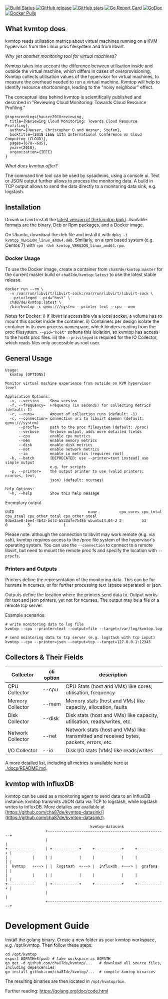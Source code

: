 [![Build Status](https://travis-ci.org/cha87de/kvmtop.svg?branch=master)](https://travis-ci.org/cha87de/kvmtop)
[![GitHub release](https://img.shields.io/github/release/cha87de/kvmtop.svg)](https://github.com/cha87de/kvmtop/releases)
[![GitHub stars](https://img.shields.io/github/stars/cha87de/kvmtop.svg?style=social&label=Stars)](https://github.com/cha87de/kvmtop)
[![Go Report Card](https://goreportcard.com/badge/github.com/cha87de/kvmtop)](https://goreportcard.com/report/github.com/cha87de/kvmtop)
[![GoDoc](https://godoc.org/github.com/cha87de/kvmtop?status.svg)](https://godoc.org/github.com/cha87de/kvmtop)
[![Docker Pulls](https://img.shields.io/docker/pulls/cha87de/kvmtop.svg)](https://hub.docker.com/r/cha87de/kvmtop/)

## What kvmtop does
kvmtop reads utilisation metrics about virtual machines running on a KVM hypervisor from the Linux proc filesystem and from libvirt.

*Why yet another monitoring tool for virtual machines?*

Kvmtop takes into account the difference between utilisation inside and
outside the virtual machine, which differs in cases of overprovisioning. Kvmtop collects utilisation values of the hypervisor for virtual machines, to measure the overhead needed to run a virtual machine. Kvmtop will help to identify resource shortcomings, leading 
to the "noisy neighbour" effect.

The conceptual idea behind kvmtop is scientifically published and described in "Reviewing Cloud Monitoring: Towards Cloud Resource Profiling."

```
@inproceedings{hauser2018reviewing,
  title={Reviewing Cloud Monitoring: Towards Cloud Resource Profiling},
  author={Hauser, Christopher B and Wesner, Stefan},
  booktitle={2018 IEEE 11th International Conference on Cloud Computing (CLOUD)},
  pages={678--685},
  year={2018},
  organization={IEEE}
}
```

*What does kvmtop offer?*

The command line tool can be used by sysadmins, using a console ui. Text or JSON output further allows to process the monitoring data. A build in TCP output allows to send the data directly to a monitoring data sink, e.g. logstash.

## Installation

Download and install the [latest version of the kvmtop
build](https://github.com/cha87de/kvmtop/releases/latest). Available formats are the binary, Deb or Rpm packages, and a Docker image.

On Ubuntu, download the deb file and install it with `dpkg -i kvmtop_VERSION_linux_amd64.deb`. Similarly, on a rpm based system (e.g. Centos 7) with `rpm -Uvh kvmtop_VERSION_linux_amd64.rpm`.


### Docker Usage

To use the Docker image, create a container from `cha87de/kvmtop:master` for the current master build or `cha87de/kvmtop:latest` to use the latest stable release. 

```
docker run --rm \
  -v /var/run/libvirt/libvirt-sock:/var/run/libvirt/libvirt-sock \
  --privileged --pid="host" \
  cha87de/kvmtop:latest \
  /bin/kvmtop -c qemu:///system --printer text --cpu --mem
```

Notes for Docker: i) If libvirt is accessible via a local socket, a volume has to mount this socket inside the container. ii) Containers per design isolate the container in its own process namespace, which hinders reading from the proc filesystem. `--pid="host"` softens this isolation, so kvmtop has access to the hosts proc files. iii) the `--privileged` is required for the IO Collector, which reads files only accessible as root user.

## General Usage

```
Usage:
  kvmtop [OPTIONS]

Monitor virtual machine experience from outside on KVM hypervisor level

Application Options:
  -v, --version     Show version
  -f, --frequency=  Frequency (in seconds) for collecting metrics (default: 1)
  -r, --runs=       Amount of collection runs (default: -1)
  -c, --connection= connection uri to libvirt daemon (default: qemu:///system)
      --procfs=     path to the proc filesystem (default: /proc)
      --verbose     Verbose output, adds more detailed fields
      --cpu         enable cpu metrics
      --mem         enable memory metrics
      --disk        enable disk metrics
      --net         enable network metrics
      --io          enable io metrics (requires root)
  -b, --batch       [DEPRECATED: use --printer=text instead] use simple output
                    e.g. for scripts
  -p, --printer=    the output printer to use (valid printers: ncurses, text,
                    json) (default: ncurses)

Help Options:
  -h, --help        Show this help message
```

Exemplary output
```
UUID                                 name          cpu_cores cpu_total cpu_steal cpu_other_total cpu_other_steal
0dbe2ae8-1ee4-4b43-bdf3-b533dfe75486 ubuntu14.04-2 2         53        0         5               1
```

Please note: although the connection to libvirt may work remote (e.g. via ssh), kvmtop requires access to the /proc file system of the hypervisor's operating system. You can use the `--connection` to connect to a remote libvirt, but need to mount the remote proc fs and specify the location with `--procfs`.

### Printers and Outputs

Printers define the representation of the monitoring data. This can be for humans in ncurses, or for further processing text (space separated) or json.

Outputs define the location where the printers send data to. Output works for text and json printers, yet not for ncurses. The output may be a file or a remote tcp server.

Example scenarios:

```
# write monitoring data to log file
kvmtop --cpu --printer=text --output=file --target=/var/log/kvmtop.log

# send mointoring data to tcp server (e.g. logstash with tcp input)
kvmtop --cpu --printer=json --output=tcp --target=127.0.0.1:12345
```

## Collectors & Their Fields

| Collector | cli option | description |
| --- | --- | --- |
| CPU Collector | --cpu | CPU Stats (host and VMs) like cores, utilisation, frequency|
| Memory Collector | --mem | Memory stats (host and VMs)  like capacity, allocation, faults |
| Disk Collector | --disk | Disk stats (host and VMs) like capacity, utilisation, reads/writes, etc. |
| Network Collector | --net | Network stats (host and VMs) like transmitted and received bytes, packets, errors, etc. |
| I/O Collector | --io | Disk I/O stats (VMs) like reads/writes |

A more detailed list, including all metrics is available here at [./docs/README.md](https://github.com/cha87de/kvmtop/blob/master/docs/README.md).

## kvmtop with InfluxDB

kvmtop can be used as a monitoring agent to send data to an InfluxDB instance: kvmtop transmits JSON data via TCP to logstash, while logstash writes to InfluxDB. More detailes are available at [https://github.com/cha87de/kvmtop-datasink/](https://github.com/cha87de/kvmtop-datasink/).

```    
                                      kvmtop-datasink
                  +-----------------------------------------------------+
                  |                                                     |
+------------     | +------------+     +------------+     +-----------+ |
|           |     | |            |     |            |     |           | |
|  kvmtop   +---> | |  logstash  +---> |  influxdb  +---> |  grafana  | |
|           |     | |            |     |            |     |           | |
+------------     | +------------+     +------------+     +-----------+ |
                  |                                                     |
                  +-----------------------------------------------------+
```

# Development Guide

Install the golang binary. Create a new folder as your kvmtop workspace, e.g. /opt/kvmtop.  Then follow these steps:

```
cd /opt/kvmtop
export GOPATH=$(pwd) # take workspace as GOPATH
go get -d github.com/cha87de/kvmtop/...   # download all source files, including depencencies
go install github.com/cha87de/kvmtop/...  # compile kvmtop binaries
```
The resulting binaries are then located in `/opt/kvmtop/bin`.

Further reading: https://golang.org/doc/code.html
